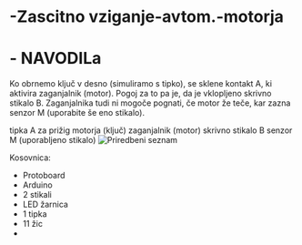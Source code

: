 # -Zascitno vziganje-avtom.-motorja
# - NAVODILa
Ko obrnemo ključ v desno (simuliramo s tipko), se sklene kontakt A, ki aktivira zaganjalnik (motor). Pogoj za to pa je, da je vklopljeno skrivno stikalo B. Zaganjalnika tudi ni mogoče pognati, če motor že teče, kar zazna senzor M (uporabite še eno stikalo).


tipka A za prižig motorja (ključ)
zaganjalnik (motor)
skrivno stikalo B
senzor M (uporabljeno stikalo)
![Priredbeni seznam](https://github.com/peteln123/-Za-itno-v-iganje-avtom.-motorja/blob/main/begoluka.png?raw=true)


Kosovnica:
- Protoboard
- Arduino
- 2 stikali
- LED žarnica
- 1 tipka
- 11 žic
- 
